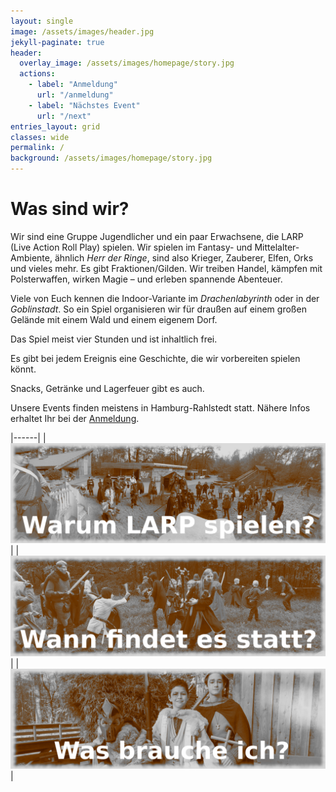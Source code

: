 ```yaml
---
layout: single
image: /assets/images/header.jpg
jekyll-paginate: true
header:
  overlay_image: /assets/images/homepage/story.jpg
  actions:
    - label: "Anmeldung"
      url: "/anmeldung"
    - label: "Nächstes Event"
      url: "/next"
entries_layout: grid
classes: wide
permalink: /
background: /assets/images/homepage/story.jpg
--- 
```

# Was sind wir?
Wir sind eine Gruppe Jugendlicher und ein paar Erwachsene, die LARP (Live Action Roll Play) spielen. 
Wir spielen im  Fantasy- und Mittelalter-Ambiente, ähnlich _Herr der Ringe_, sind also Krieger, Zauberer, Elfen, Orks und vieles mehr. Es gibt Fraktionen/Gilden. Wir treiben Handel, kämpfen mit Polsterwaffen, wirken Magie – und erleben spannende Abenteuer.




Viele von Euch kennen die Indoor-Variante im _Drachenlabyrinth_ oder in der _Goblinstadt_. 
So ein Spiel organisieren wir für draußen auf einem großen Gelände mit einem Wald und einem eigenem Dorf.

Das Spiel meist vier Stunden und ist inhaltlich frei.

Es gibt bei jedem Ereignis eine Geschichte, die wir vorbereiten spielen könnt.

Snacks, Getränke und Lagerfeuer gibt es auch.

Unsere Events finden meistens in Hamburg-Rahlstedt statt.
Nähere Infos erhaltet Ihr bei der [Anmeldung](/anmeldung).



|------|
|[![image](/assets/images/homepage/dorf_sepia3.png)](/gruende-larp/#warum-sollte-ich-larp-spielen)|
|[![image](/assets/images/homepage/kampf3.png)](/termine/)|	
|[![image](/assets/images/homepage/heroisch3.png)](/anforderungen/) |



